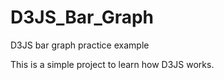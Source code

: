 # D3JS_Bar_Graph
D3JS bar graph practice example

This is a simple project to learn how D3JS works.
